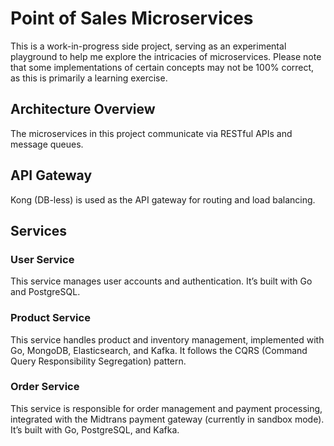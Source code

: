 # Point of Sales Microservices

This is a work-in-progress side project, serving as an experimental playground to help me explore the intricacies of microservices. Please note that some implementations of certain concepts may not be 100% correct, as this is primarily a learning exercise.

## Architecture Overview
The microservices in this project communicate via RESTful APIs and message queues.

## API Gateway
Kong (DB-less) is used as the API gateway for routing and load balancing.

## Services

### User Service
This service manages user accounts and authentication. It’s built with Go and PostgreSQL.

### Product Service
This service handles product and inventory management, implemented with Go, MongoDB, Elasticsearch, and Kafka. It follows the CQRS (Command Query Responsibility Segregation) pattern.

### Order Service
This service is responsible for order management and payment processing, integrated with the Midtrans payment gateway (currently in sandbox mode). It’s built with Go, PostgreSQL, and Kafka.
